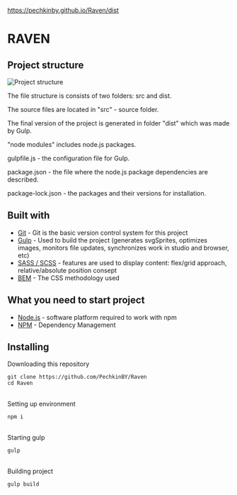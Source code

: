 https://pechkinby.github.io/Raven/dist

# RAVEN
## Project structure
![Project structure](https://user-images.githubusercontent.com/33311087/110444650-56094b00-80ce-11eb-8c39-4e678d715224.png)


The file structure is consists of two folders: src and dist.

The source files are located in "src" - source folder.

The final version of the project is generated in folder "dist" which was made by Gulp.

"node modules" includes node.js packages.

gulpfile.js - the configuration file for Gulp.

package.json - the file where the node.js package dependencies are described.

package-lock.json - the packages and their versions for installation.

## Built with
* [Git](https://git-scm.com/) - Git is the basic version control system for this project
* [Gulp](https://gulpjs.com/) - Used to build the project (generates svgSprites, optimizes images, monitors file updates, synchronizes work in studio and browser, etc)
* [SASS / SCSS](https://sass-lang.com/) - features are used to display content: flex/grid approach, relative/absolute position consept
* [BEM](https://en.bem.info/methodology/) - The CSS methodology used 

## What you need to start project
* [Node.js](https://nodejs.org/en/) - software platform required to work with npm
* [NPM](https://www.npmjs.com/) - Dependency Management

## Installing
Downloading this repository 
```
git clone https://github.com/PechkinBY/Raven
cd Raven
```
<br/>Setting up environment 
```
npm i
```
<br/>Starting gulp
```
gulp
```
<br/>Building project
```
gulp build
```
